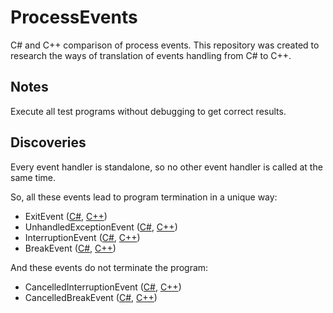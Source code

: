 # ProcessEvents
C# and C++ comparison of process events. This repository was created to research the ways of translation of events handling from C# to C++.

## Notes

Execute all test programs without debugging to get correct results.

## Discoveries

Every event handler is standalone, so no other event handler is called at the same time.

So, all these events lead to program termination in a unique way:
* ExitEvent ([C#](https://github.com/Konard/ProcessEvents/blob/master/csharp/ExitEvent/Program.cs), [C++](https://github.com/Konard/ProcessEvents/blob/master/cpp/ExitEvent/ExitEvent.cpp))
* UnhandledExceptionEvent ([C#](https://github.com/Konard/ProcessEvents/blob/master/csharp/UnhandledExceptionEvent/Program.cs), [C++](https://github.com/Konard/ProcessEvents/blob/master/cpp/UnhandledExceptionEvent/UnhandledExceptionEvent.cpp))
* InterruptionEvent ([C#](https://github.com/Konard/ProcessEvents/blob/master/csharp/InterruptionEvent/Program.cs), [C++](https://github.com/Konard/ProcessEvents/blob/master/cpp/InterruptionEvent/InterruptionEvent.cpp))
* BreakEvent ([C#](https://github.com/Konard/ProcessEvents/blob/master/csharp/BreakEvent/Program.cs), [C++](https://github.com/Konard/ProcessEvents/blob/master/cpp/BreakEvent/BreakEvent.cpp))

And these events do not terminate the program:
* CancelledInterruptionEvent ([C#](https://github.com/Konard/ProcessEvents/blob/master/csharp/CancelledInterruptionEvent/Program.cs), [C++](https://github.com/Konard/ProcessEvents/blob/master/cpp/CancelledInterruptionEvent/CancelledInterruptionEvent.cpp))
* CancelledBreakEvent ([C#](https://github.com/Konard/ProcessEvents/blob/master/csharp/CancelledBreakEvent/Program.cs), [C++](https://github.com/Konard/ProcessEvents/blob/master/cpp/CancelledBreakEvent/CancelledBreakEvent.cpp))
